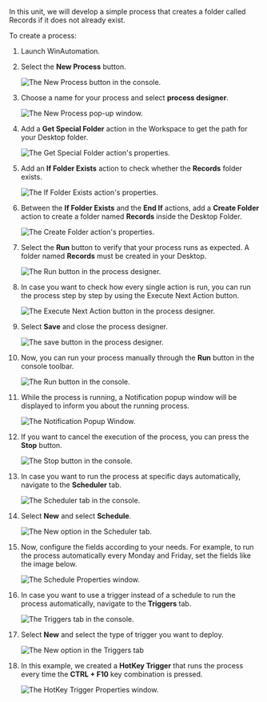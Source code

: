 In this unit, we will develop a simple process that creates a folder called Records if it does not already exist. 

To create a process:

1. Launch WinAutomation.

2. Select the **New Process** button.

   ![The New Process button in the console.](..\media\image-17.png)

3. Choose a name for your process and select **process designer**.

   ![The New Process pop-up window.](..\media\image-18.png)

4. Add a **Get Special Folder** action in the Workspace to get the path for your Desktop folder. 

   ![The Get Special Folder action's properties.](..\media\image-19.png)

5. Add an **If Folder Exists** action to check whether the **Records** folder exists. 

   ![The If Folder Exists action's properties.](..\media\image-20.png)

6. Between the **If Folder Exists** and the **End If** actions, add a **Create Folder** action to create a folder named **Records** inside the Desktop Folder.

   ![The Create Folder action's properties.](..\media\image-21.png)

7. Select the **Run** button to verify that your process runs as expected. A folder named **Records** must be created in your Desktop. 

   ![The Run button in the process designer.](..\media\image-22.png)

8. In case you want to check how every single action is run, you can run the process step by step by using the Execute Next Action button. 

   ![The Execute Next Action button in the process designer.](..\media\image-23.png)

9. Select **Save** and close the process designer.

   ![The save button in the process designer.](..\media\image-24.png)

10. Now, you can run your process manually through the **Run** button in the console toolbar.

    ![The Run button in the console.](..\media\image-25.png)

11. While the process is running, a Notification popup window will be displayed to inform you about the running process.  

    ![The Notification Popup Window.](..\media\image-26.png)

12. If you want to cancel the execution of the process, you can press the **Stop** button. 

    ![The Stop button in the console.](..\media\image-27.png)

13. In case you want to run the process at specific days automatically, navigate to the **Scheduler** tab.

    ![The Scheduler tab in the console.](..\media\image-28.png)

14. Select **New** and select **Schedule**.

    ![The New option in the Scheduler tab.](..\media\image-29.png)

15. Now, configure the fields according to your needs. For example, to run the process automatically every Monday and Friday, set the fields like the image below.

    ![The Schedule Properties window.](..\media\image-30.png)

16. In case you want to use a trigger instead of a schedule to run the process automatically, navigate to the **Triggers** tab.

    ![The Triggers tab in the console.](..\media\image-31.png)

17. Select **New** and select the type of trigger you want to deploy. 

    ![The New option in the Triggers tab](..\media\image-32.png)

18. In this example, we created a **HotKey Trigger** that runs the process every time the **CTRL + F10** key combination is pressed.

    ![The HotKey Trigger Properties window.](..\media\image-33.png)